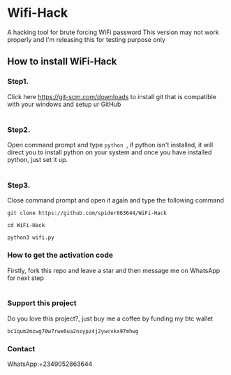 # Wifi-Hack
A hacking tool for brute forcing WiFi password
This version may not work properly and I'm releasing this for testing purpose only
## How to install WiFi-Hack 
### Step1.
Click here https://git-scm.com/downloads to install git that is compatible with your windows and setup ur GitHub<br><br>
### Step2.
Open command prompt and type
```python ```, if python isn't installed, it will direct you to install python on your system and once you have installed python, just set it up.<br><br>
### Step3. 
Close command prompt and open it again and type the following command
```
git clone https://github.com/spider863644/WiFi-Hack
```
```
cd WiFi-Hack
```
```
python3 wifi.py
```
### How to get the activation code
Firstly, fork this repo and leave a star and then message me on WhatsApp for next step<br><br>
### Support this project
Do you love this project?, just buy me a coffee by funding my btc wallet
```
bc1qum2mzwg70w7rwe0ua2nsypz4j2ywcvkx97mhwg
```
### Contact
WhatsApp:+2349052863644
